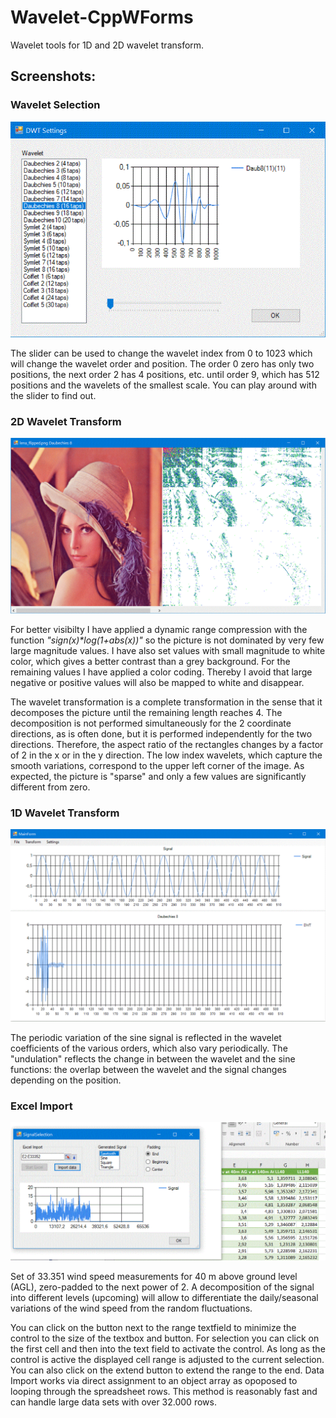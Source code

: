 # Wavelet-CppWForms
Wavelet tools for 1D and 2D wavelet transform.

## Screenshots:

### Wavelet Selection
![Wavelet Selection](https://github.com/Jens-Kluge/Wavelet-CppWForms/blob/master/Screenshots/WaveletSelection.GIF)

The slider can be used to change the wavelet index from 0 to 1023 which will change the wavelet order and position. The order 0 zero has only two positions, the next order 2 has 4 positions, etc. until order 9, which has 512 positions and the wavelets of the smallest scale. You can play around with the slider to find out. 

### 2D Wavelet Transform
![2D Wavelet Transform](https://github.com/Jens-Kluge/Wavelet-CppWForms/blob/master/Screenshots/2D%20Wavelet%20Transform.GIF)

For better visibilty I have applied a dynamic range compression with the function *"sign(x)\*log(1+abs(x))"* so the picture is not dominated by very few large magnitude values. I have also set values with small magnitude to white color, which gives a better contrast than a grey background. For the remaining values I have applied a color coding. Thereby I avoid that large negative or positive values will also be mapped to white and disappear.

The wavelet transformation is a complete transformation in the sense that it decomposes the picture until the remaining length reaches 4. The decomposition is not performed simultaneously for the 2 coordinate directions, as is often done, but it is performed independently for the two directions. Therefore, the aspect ratio of the rectangles changes by a factor of 2 in the x or in the y direction. The low index wavelets, which capture the smooth variations, correspond to the upper left corner of the image. As expected, the picture is "sparse" and only a few values are significantly different from zero.

### 1D Wavelet Transform
![1D Wavelet Transform](https://github.com/Jens-Kluge/Wavelet-CppWForms/blob/master/Screenshots/1D%20Wavelet%20Transform.GIF)

The periodic variation of the sine signal is reflected in the wavelet coefficients of the various orders, which also vary periodically. The "undulation" reflects the change in between the wavelet and the sine functions: the overlap between the wavelet and the signal changes depending on the position. 

### Excel Import
![Excel Import](https://github.com/Jens-Kluge/Wavelet-CppWForms/blob/master/Screenshots/Excel%20Import.GIF)

Set of 33.351 wind speed measurements for 40 m above ground level (AGL), zero-padded to the next power of 2. A decomposition of the signal into different levels (upcoming) will allow to differentiate the daily/seasonal variations of the wind speed from the random fluctuations. 

You can click on the button next to the range textfield to minimize the control to the size of the textbox and button. For selection you can click on the first cell and then into the text field to activate the control. As long as the control is active the displayed cell range is adjusted to the current selection. You can also click on the extend button to extend the range to the end. Data Import works via direct assignment to an object array as opoposed to looping through the spreadsheet rows. This method is reasonably fast and can handle large data sets with over 32.000 rows. 
